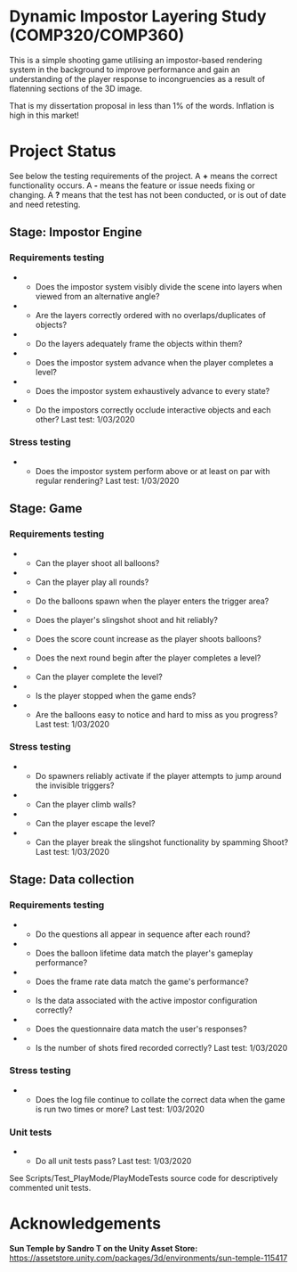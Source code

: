 # Dynamic Impostor Layering Study (COMP320/COMP360)
This is a simple shooting game utilising an impostor-based rendering system in the background to improve performance and gain an understanding of the player response to incongruencies as a result of flatenning sections of the 3D image.

That is my dissertation proposal in less than 1% of the words. Inflation is high in this market!

# Project Status
See below the testing requirements of the project. A **+** means the correct functionality occurs. A **-** means the feature or issue needs fixing or changing. A **?** means that the test has not been conducted, or is out of date and need retesting.

## Stage: Impostor Engine
### Requirements testing
* + Does the impostor system visibly divide the scene into layers when viewed from an alternative angle?
* - Are the layers correctly ordered with no overlaps/duplicates of objects?
* + Do the layers adequately frame the objects within them?
* + Does the impostor system advance when the player completes a level?
* + Does the impostor system exhaustively advance to every state?
* - Do the impostors correctly occlude interactive objects and each other?
Last test: 1/03/2020

### Stress testing
* - Does the impostor system perform above or at least on par with regular rendering?
Last test: 1/03/2020

## Stage: Game
### Requirements testing
* + Can the player shoot all balloons?
* + Can the player play all rounds?
* + Do the balloons spawn when the player enters the trigger area?
* + Does the player's slingshot shoot and hit reliably?
* + Does the score count increase as the player shoots balloons?
* + Does the next round begin after the player completes a level?
* + Can the player complete the level?
* + Is the player stopped when the game ends?
* + Are the balloons easy to notice and hard to miss as you progress?
Last test: 1/03/2020

### Stress testing
* + Do spawners reliably activate if the player attempts to jump around the invisible triggers?
* + Can the player climb walls?
* + Can the player escape the level?
* + Can the player break the slingshot functionality by spamming Shoot?
Last test: 1/03/2020

## Stage: Data collection
### Requirements testing
* + Do the questions all appear in sequence after each round?
* + Does the balloon lifetime data match the player's gameplay performance?
* + Does the frame rate data match the game's performance?
* + Is the data associated with the active impostor configuration correctly?
* + Does the questionnaire data match the user's responses?
* + Is the number of shots fired recorded correctly?
Last test: 1/03/2020

### Stress testing
* + Does the log file continue to collate the correct data when the game is run two times or more?
Last test: 1/03/2020

### Unit tests
* + Do all unit tests pass?
Last test: 1/03/2020

See Scripts/Test_PlayMode/PlayModeTests source code for descriptively commented unit tests.

# Acknowledgements
**Sun Temple by Sandro T on the Unity Asset Store:**  
https://assetstore.unity.com/packages/3d/environments/sun-temple-115417